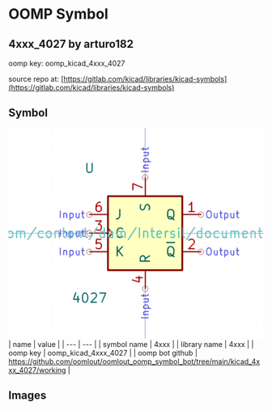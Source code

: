 # OOMP Symbol  
## 4xxx_4027  by arturo182  
  
oomp key: oomp_kicad_4xxx_4027  
  
source repo at: [https://gitlab.com/kicad/libraries/kicad-symbols](https://gitlab.com/kicad/libraries/kicad-symbols)  
## Symbol  
  
[![working.png](working_600.png)](working.png)  
| name | value | 
| --- | --- | 
| symbol name | 4xxx | 
| library name | 4xxx | 
| oomp key | oomp_kicad_4xxx_4027 | 
| oomp bot github | https://github.com/oomlout/oomlout_oomp_symbol_bot/tree/main/kicad_4xxx_4027/working | 
## Images  
